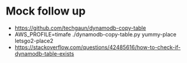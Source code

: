 Mock follow up
===

* https://github.com/techgaun/dynamodb-copy-table
* AWS_PROFILE=timafe ./dynamodb-copy-table.py yummy-place letsgo2-place2
* https://stackoverflow.com/questions/42485616/how-to-check-if-dynamodb-table-exists
